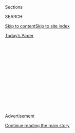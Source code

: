 <div id="app">

<div>

<div>

<div>

<div class="NYTAppHideMasthead css-1q2w90k e1suatyy0">

<div class="section css-ui9rw0 e1suatyy2">

<div class="css-eph4ug er09x8g0">

<div class="css-6n7j50">

</div>

<span class="css-1dv1kvn">Sections</span>

<div class="css-10488qs">

<span class="css-1dv1kvn">SEARCH</span>

</div>

[Skip to content](#site-content)[Skip to site
index](#site-index)

</div>

<div class="css-10698na e1huz5gh0">

</div>

</div>

<div id="masthead-bar-one" class="section hasLinks css-15hmgas e1csuq9d3">

<div class="css-uqyvli e1csuq9d0">

</div>

<div class="css-1uqjmks e1csuq9d1">

</div>

<div class="css-9e9ivx">

[](https://myaccount.nytimes3xbfgragh.onion/auth/login?response_type=cookie&client_id=vi)

</div>

<div class="css-1bvtpon e1csuq9d2">

[Today’s
Paper](https://www.nytimes3xbfgragh.onion/section/todayspaper)

</div>

</div>

</div>

</div>

<div data-aria-hidden="false">

<div id="site-content" data-role="main">

<div>

<div class="css-1aor85t" style="opacity:0.000000001;z-index:-1;visibility:hidden">

<div class="css-1hqnpie">

<div class="css-epjblv">

<span class="css-z6pdnw">Letter of Recommendation: In-Flight
Movies</span>

</div>

<div class="css-k008qs">

<div class="css-1iwv8en">

<span class="css-18z7m18"></span>

<div>

<div>

</div>

</div>

</div>

<span class="css-1n6z4y">https://nyti.ms/2jJuKsC</span>

<div class="css-1705lsu">

<div class="css-4xjgmj">

<div class="css-4skfbu" data-role="toolbar" data-aria-label="Social Media Share buttons, Save button, and Comments Panel with current comment count" data-testid="share-tools">

  - 
  - 
  - 
  - 
    
    <div class="css-6n7j50">
    
    </div>

  - 

</div>

</div>

</div>

</div>

</div>

</div>

<div class="css-13pd83m">

</div>

<div id="top-wrapper" class="css-1sy8kpn">

<div id="top-slug" class="css-l9onyx">

Advertisement

</div>

[Continue reading the main
story](#after-top)

<div class="ad top-wrapper" style="text-align:center;height:100%;display:block;min-height:250px">

<div id="top" class="place-ad" data-position="top" data-size-key="top">

</div>

</div>

<div id="after-top">

</div>

</div>

<div id="sponsor-wrapper" class="css-1hyfx7x">

<div id="sponsor-slug" class="css-19vbshk">

Supported by

</div>

[Continue reading the main
story](#after-sponsor)

<div id="sponsor" class="ad sponsor-wrapper" style="text-align:center;height:100%;display:block">

</div>

<div id="after-sponsor">

</div>

</div>

[Letter of
Recommendation](/column/letter-of-recommendation "Letter of Recommendation")

<div class="css-1vkm6nb ehdk2mb0">

# Letter of Recommendation: In-Flight Movies

</div>

<div class="css-79elbk" data-testid="photoviewer-wrapper">

<div class="css-z3e15g" data-testid="photoviewer-wrapper-hidden">

</div>

<div class="css-1a48zt4 ehw59r15" data-testid="photoviewer-children">

![<span class="css-i48y28 e13ogyst0" data-aria-hidden="true">There’s
more than one ritual that provides cover for public
weeping.</span><span class="css-ach9cc e1z0qqy90" itemprop="copyrightHolder"><span class="css-1ly73wi e1tej78p0">Credit...</span><span><span>Illustration
by Javier
Jaén</span></span></span>](https://static01.graylady3jvrrxbe.onion/images/2017/11/26/magazine/26lor/26mag-26lor-t_CA0-articleLarge.jpg?quality=75&auto=webp&disable=upscale)

</div>

</div>

<div class="css-xt80pu e12qa4dv0">

<div class="css-18e8msd">

<div class="css-vp77d3 epjyd6m0">

<div class="css-1baulvz">

By <span class="css-1baulvz last-byline" itemprop="name">Meher
Ahmad</span>

</div>

</div>

  - Nov. 21,
    2017

  - 
    
    <div class="css-4xjgmj">
    
    <div class="css-d8bdto" data-role="toolbar" data-aria-label="Social Media Share buttons, Save button, and Comments Panel with current comment count" data-testid="share-tools">
    
      - 
      - 
      - 
      - 
        
        <div class="css-6n7j50">
        
        </div>
    
      - 
    
    </div>
    
    </div>

</div>

</div>

<div class="section meteredContent css-1r7ky0e" name="articleBody" itemprop="articleBody">

<div class="css-1fanzo5 StoryBodyCompanionColumn">

<div class="css-53u6y8">

The flight attendant passing a tomato juice to my seatmate did a
double-take when she saw my tear-streaked face. She touched my shoulder:
“Ma’am, are you doing O.K.?” I wiped the gobs of snot from my nose,
pulled my headphones off and gave her that awkward, forced smile you do
when you’re crying but want the other person to leave you alone. She
obliged.

I was watching “Lion,” the Garth Davis film about a young Indian boy
adopted by nice, white Australians, but I would have reacted the same
way if I were watching a David Attenborough nature documentary. I wasn’t
even two minutes into the film when the first tear rolled down my cheek
dramatically and my lower lip started quivering.

Crying on planes is so common that it has prompted cheeky “weep
warnings” on Virgin Atlantic flights and myriad articles trying to
understand why we do it. The most accepted explanation is a simple
confluence of altitude, loneliness and the heightened emotions that
accompany the humiliating experience that is modern air travel.

</div>

</div>

<div class="css-1fanzo5 StoryBodyCompanionColumn">

<div class="css-53u6y8">

I’ve been dealing with clinical anxiety, the most millennial of
maladies, since I was a teenager. I experienced my first full-fledged
anxiety attack in a Metro car in Paris, and after that I became a
panicked traveler regardless of whether I was on the ground or in the
air. Over time, my phobia shifted to become about crying itself — which
then made it inevitable that I would cry, in that prophetic way anxiety
manifests itself. Once, on a short flight from Marseille to Paris, I
caught the panic creeping up slowly enough that I flagged the flight
attendant, hoping she could somehow reverse the oncoming
hyperventilation with a chic Air France accouterment. “Just pretend she
is a biiiiig bus,” she crooned in Franglais, assuming my anxiety derived
from a fear of flying rather than from my actual fear: people seeing me
cry in
public.

</div>

</div>

<div style="max-width:100%;margin:0 auto">

<div class="css-17dprlf" data-id="100000005563395" data-slug="26mag-lor-pullquote" style="max-width:300px">

</div>

</div>

<div class="css-1fanzo5 StoryBodyCompanionColumn">

<div class="css-53u6y8">

Though I come on my mother’s side from a long line of Shiites, who
encourage public grieving through institutionalized mourning called
*matam,* there’s little I find more mortifying than crying in front of
strangers. *Matam* is the act of grieving Imam Hussain, the Prophet
Muhammad’s grandson, who was martyred along with his followers in a
bloody battle in the year 680. Our tears and self-flagellations are
meant to be in remembrance of Hussain’s agony, but it’s actually a
chance for us to grieve about our own quotidian sufferings. It’s
difficult not to cry when you attend a *majlis,* or the congregation for
*matam.*

My mother, my aunts, my grandmother and her sisters have between them
survived multiple wars, a violent escape from their small town in what
is now India during the Partition and an economic exodus that took their
children and grandchildren to far-flung places like Minneapolis and
Indianapolis, the opposite end of the world from Pakistan. Still, they
don’t really cry outside a *majlis.* The ritual allows them to break
down without any of the judgment that is otherwise associated with being
a wailing woman in public. The few times I’ve been with them, I sat on
the floor in the ladies’ section of the mosque and watched as they
dissolved into sobbing, shaking piles of dark fabric. My face stayed
dry.

I pride myself in rarely crying or displaying any emotion at all, so
having panic attacks meant my anxieties came out all at once. They
weren’t expected, and their erratic appearances are precisely what
made them debilitating. At my worst, I convinced myself that my fear of
weeping on planes would stop me from flying altogether, but then I began
relishing the idea of flipping through the in-flight movie catalog on a
clumsy touch-screen, calmly selecting a straight-to-DVD film that would
reduce me to tears.

On a plane, the principles of film selection are suspended as long as
we’re at cruising altitude: It’s fine — welcome, even — to watch a bad
movie. I’ve found myself dabbing my eyes through “Murder, She Baked,” a
series of films created by Hallmark Movies & Mysteries, and have somehow
choked up at “Taken 2” *and* “Taken 3” — anything in which the music
swells. I had little interest in watching “Lion” in theaters or at home,
but I knew it would give me the opportunity to freely weep at someone
else’s anxieties instead of my own. Above all, it gave me an excuse to
cry when there seemed to be a reason to, a semblance of control.

</div>

</div>

<div class="css-1fanzo5 StoryBodyCompanionColumn">

<div class="css-53u6y8">

By the time the plane begins its descent, I’m blotchy-eyed but
emotionally sound; I’m still riding the high of postcrying calmness
while standing in the airport taxi line. The rhythm to the ritual is
comforting enough that I don’t even need to discreetly nibble off-brand
Xanax in my seat; it has replaced my new-age meditation completely. The
idea of letting my weepy alter-ego make a controlled appearance is so
appealing that I sometimes wonder whether I travel just to give my tear
ducts a test run.

A kind woman sitting cater-corner to my seat watched me dissolve into
the hiccuppy kind of crying by the last scene of “Lion,” handing me her
allotted single in-flight napkin after seeing that mine was soaked.
Airlines are stingy with everything, but it seems inhumane that they
aren’t willing to hand out more napkins during a service, given that
everyone acknowledges that in-flight movies make them cry. At Shiite
mosques, they like to put boxes of pink, perfumed Rose Petal brand
tissues around the room before people arrive for prayer. At least
they’re prepared.

</div>

</div>

</div>

<div>

</div>

<div>

</div>

<div>

</div>

<div>

<div id="bottom-wrapper" class="css-1ede5it">

<div id="bottom-slug" class="css-l9onyx">

Advertisement

</div>

[Continue reading the main
story](#after-bottom)

<div id="bottom" class="ad bottom-wrapper" style="text-align:center;height:100%;display:block;min-height:90px">

</div>

<div id="after-bottom">

</div>

</div>

</div>

</div>

</div>

## Site Index

<div>

</div>

## Site Information Navigation

  - [© <span>2020</span> <span>The New York Times
    Company</span>](https://help.nytimes3xbfgragh.onion/hc/en-us/articles/115014792127-Copyright-notice)

<!-- end list -->

  - [NYTCo](https://www.nytco.com/)
  - [Contact
    Us](https://help.nytimes3xbfgragh.onion/hc/en-us/articles/115015385887-Contact-Us)
  - [Work with us](https://www.nytco.com/careers/)
  - [Advertise](https://nytmediakit.com/)
  - [T Brand Studio](http://www.tbrandstudio.com/)
  - [Your Ad
    Choices](https://www.nytimes3xbfgragh.onion/privacy/cookie-policy#how-do-i-manage-trackers)
  - [Privacy](https://www.nytimes3xbfgragh.onion/privacy)
  - [Terms of
    Service](https://help.nytimes3xbfgragh.onion/hc/en-us/articles/115014893428-Terms-of-service)
  - [Terms of
    Sale](https://help.nytimes3xbfgragh.onion/hc/en-us/articles/115014893968-Terms-of-sale)
  - [Site
    Map](https://spiderbites.nytimes3xbfgragh.onion)
  - [Help](https://help.nytimes3xbfgragh.onion/hc/en-us)
  - [Subscriptions](https://www.nytimes3xbfgragh.onion/subscription?campaignId=37WXW)

</div>

</div>

</div>

</div>
